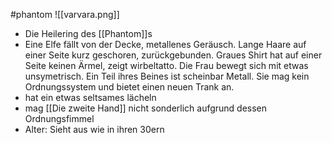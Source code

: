 #phantom
![[varvara.png]]

- Die Heilering des [[Phantom]]s
- Eine Elfe fällt von der Decke, metallenes Geräusch. Lange Haare auf einer Seite kurz geschoren, zurückgebunden. Graues Shirt hat auf einer Seite keinen Ärmel, zeigt wirbeltatto. Die Frau bewegt sich mit etwas unsymetrisch. Ein Teil ihres Beines ist scheinbar Metall. Sie mag kein Ordnungssystem und bietet einen neuen Trank an. 
- hat ein etwas seltsames lächeln
- mag [[Die zweite Hand]] nicht sonderlich aufgrund dessen Ordnungsfimmel
- Alter: Sieht aus wie in ihren 30ern